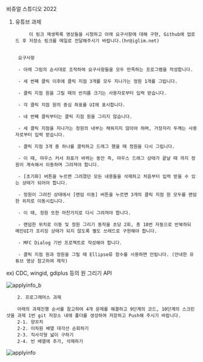 비쥬얼 스튜디오 2022 
        
1. 유튜브 과제

        

            이 링크 재생목록 영상들을 시청하고 아래 요구사항에 대해 구현, Github에 업로드 후 저장소 링크를 메일로 전달해주시기 바랍니다.(hr@iglim.net)


        요구사항

        - 아래 그림의 순서대로 조작하여 요구사항들을 모두 만족하는 프로그램을 작성합니다.

        - 세 번째 클릭 이후에 클릭 지점 3개를 모두 지나가는 정원 1개를 그립니다.

        - 클릭 지점 원을 그릴 때의 반지름 크기는 사용자로부터 입력 받습니다.

        - 각 클릭 지점 원의 중심 좌표를 UI에 표시합니다.

        - 네 번째 클릭부터는 클릭 지점 원을 그리지 않습니다.

        - 세 클릭 지점을 지나가는 정원의 내부는 채워지지 않아야 하며, 가장자리 두께는 사용자로부터 입력 받습니다.

        - 클릭 지점 3개 중 하나를 클릭하고 드래그 했을 때 정원을 다시 그립니다.

        - 이 때, 마우스 커서 좌표가 바뀌는 동안 즉, 마우스 드래그 상태가 끝날 때 까지 정원이 계속해서 이동하며 그려져야 합니다.

        - [초기화] 버튼을 누르면 그려졌던 모든 내용들을 삭제하고 처음부터 입력 받을 수 있는 상태가 되어야 합니다.

        - 정원이 그려진 상태에서 [랜덤 이동] 버튼을 누르면 3개의 클릭 지점 원 모두를 랜덤한 위치로 이동시킵니다.

        - 이 때, 정원 또한 마찬가지로 다시 그려져야 합니다.

        - 랜덤한 위치로 이동 및 정원 그리기 동작을 초당 2회, 총 10번 자동으로 반복하되 메인UI가 프리징 상태가 되지 않도록 별도 쓰레드로 구현해야 합니다.

        - MFC Dialog 기반 프로젝트로 작성해야 합니다.

        - 클릭 지점 원과 정원을 그릴 때 Ellipse류 함수를 사용하면 안됩니다. (안내한 유튜브 영상 참고하여 제작) 

ex) CDC, wingid, gdiplus 등의 원 그리기 API     

    
![applyinfo_b](https://github.com/user-attachments/assets/d1bb6613-5b3e-47b7-a81b-003d8c45df41)


        2. 프로그래머스 과제

        아래의 과제진행 순서를 참고하여 4개 문제를 해결하고 9단계의 코드, 10단계의 스크린샷을 과제 1번 git 저장소 내에 폴더를 생성하여 저장하고 Push해 주시기 바랍니다.
        2-1. 양꼬치
        2-2. 이차원 배열 대각선 순회하기
        2-3. 직사각형 넓이 구하기
        2-4. 빈 배열에 추가, 삭제하기

![applyinfo](https://github.com/user-attachments/assets/73275491-1ec0-4b53-8d27-b45f2bbaab1d)

            
            
            
            
            
            
            
            
            
            
        
    

    

